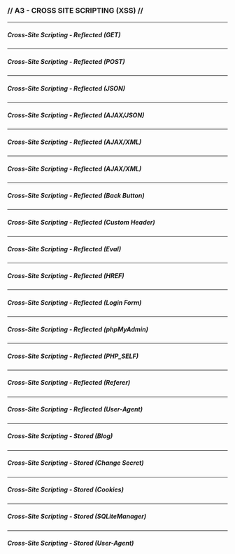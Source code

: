 ### // A3 - CROSS	SITE	SCRIPTING	(XSS) //
---
##### Cross-Site Scripting - Reflected (GET)
---
##### Cross-Site Scripting - Reflected (POST)
---
##### Cross-Site Scripting - Reflected (JSON)
---
##### Cross-Site Scripting - Reflected (AJAX/JSON)
---
##### Cross-Site Scripting - Reflected (AJAX/XML)
---
##### Cross-Site Scripting - Reflected (AJAX/XML)
---
##### Cross-Site Scripting - Reflected (Back Button)
---
##### Cross-Site Scripting - Reflected (Custom Header)
---
##### Cross-Site Scripting - Reflected (Eval)
---
##### Cross-Site Scripting - Reflected (HREF)
---
##### Cross-Site Scripting - Reflected (Login Form)
---
##### Cross-Site Scripting - Reflected (phpMyAdmin)
---
##### Cross-Site Scripting - Reflected (PHP_SELF)
---
##### Cross-Site Scripting - Reflected (Referer)
---
##### Cross-Site Scripting - Reflected (User-Agent)
---
##### Cross-Site Scripting - Stored (Blog)
---
##### Cross-Site Scripting - Stored (Change Secret)
---
##### Cross-Site Scripting - Stored (Cookies)
---
##### Cross-Site Scripting - Stored (SQLiteManager)
---
##### Cross-Site Scripting - Stored (User-Agent)
